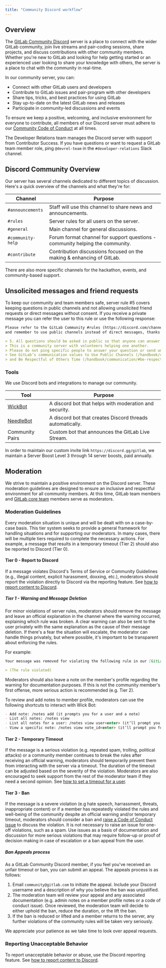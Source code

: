 ```yaml
---
title: "Community Discord workflow"
---
```


## Overview

The [GitLab Community Discord](https://discord.gg/gitlab) server is a place to connect with the wider GitLab community, join live streams and pair-coding sessions, share projects, and discuss contributions with other community members. Whether you're new to GitLab and looking for help getting started or an experienced user looking to share your knowledge with others, the server is a place to chat with the community in real-time.

In our community server, you can:

- Connect with other GitLab users and developers
- Contribute to GitLab issues and pair-program with other developers
- Share tips, tricks, and best practices for using GitLab
- Stay up-to-date on the latest GitLab news and releases
- Participate in community-led discussions and events

To ensure we keep a positive, welcoming, and inclusive environment for everyone to contribute, all members of our Discord server must adhere to our [Community Code of Conduct](https://about.gitlab.com/community/contribute/code-of-conduct/) at all times.

The Developer Relations team manages the Discord server with support from Contributor Success. If you have questions or want to request a GitLab team member role, ping `@devrel-team` in the `#developer-relations` Slack channel.

## Discord Community Overview

Our server has several channels dedicated to different topics of discussion. Here's a quick overview of the channels and what they're for:

| Channel | Purpose |
| ------ | ------ |
| `#announcements` | Staff will use this channel to share news and announcements. |
| `#rules` | Server rules for all users on the server. |
| `#general` | Main channel for general discussions. |
| `#community-help` | Forum format channel for support questions - community helping the community. |
| `#contribute` | Contribution discussions focused on the making & enhancing of GitLab. |

There are also more specific channels for the hackathon, events, and community-based support.

## Unsolicited messages and friend requests

To keep our community and team members safe, server rule #5 covers keeping questions in public channels
and not allowing unsolicited friend requests or direct messages without consent.
If you receive a private message you can refer the user to this rule or use the following response:

```markdown
Please refer to the GitLab Community #rules (https://discord.com/channels/778180511088640070/778194316191465474)
and remember to use public channels instead of direct messages, thanks!

> 5. All questions should be asked in public so that anyone can answer and everyone can learn from the discussion.
> This is a community server with volunteers helping one another.
> Please do not ping specific people to answer your question or send unsolicited friend requests or direct messages without consent.
> See GitLab’s communication values to Use Public Channels (/handbook/communication/#use-public-channels)
> and Be Respectful of Others Time (/handbook/communication/#be-respectful-of-others-time).
```

### Tools

We use Discord bots and integrations to manage our community.

| Tool | Purpose |
| ------ | ------ |
| [WickBot](https://wickbot.com/) | A discord bot that helps with moderation and security. |
| [NeedleBot](https://needle.gg/) | A discord bot that creates Discord threads automatically. |
| Community Pairs | Custom bot that announces the GitLab Live Stream. |

In order to maintain our custom invite link `https://discord.gg/gitlab`, we maintain a Server Boost Level 3 through 14 server boosts, paid annually.

## Moderation

We strive to maintain a positive environment on the Discord server. These moderation guidelines are designed to ensure an inclusive and respectful environment for all community members. At this time, GitLab team members and [GitLab core team](https://about.gitlab.com/community/core-team/) members serve as moderators.

### Moderation Guidelines

Every moderation situation is unique and will be dealt with on a case-by-case basis. This tier system seeks to provide a general framework for handling situations and for supporting our moderators. In many cases, there will be multiple tiers required to complete the necessary actions. For example, a message that results in a temporary timeout (Tier 2) should also be reported to Discord (Tier 0).

#### Tier 0 - Report to Discord

If a message violates Discord's Terms of Service or Community Guidelines (e.g., illegal content, explicit harassment, doxxing, etc.), moderators should report the violation directly to Discord via the reporting feature. See [how to report content to Discord](https://discord.com/moderation/360058643194-104-how-to-report-content-to-discord).

##### Tier 1 - Warning and Message Deletion

For minor violations of server rules, moderators should remove the message and leave an official explanation in the channel where the warning occurred, explaining which rule was broken. A clear warning can also be sent to the user privately with the same explanation as the cause of their message deletion. If there's a fear the situation will escalate, the moderator can handle things privately, but where possible, it's important to be transparent about enforcing the rules.

For example:

```markdown
Your message was removed for violating the following rule in our [GitLab Code of Conduct](https://about.gitlab.com/community/contribute/code-of-conduct) or GitLab Discord Server:

> (The rule violated)
```

Moderators should also leave a note on the member's profile regarding the warning for documentation purposes. If this is not the community member's first offense, more serious action is recommended (e.g. Tier 2).

To review and add notes to member profile, moderators can use the following shortcuts to interact with Wick Bot:

```markdown
- Add note: /notes add (it prompts you for a user and a note)
- List all notes: /notes view
- List all notes for a user: /notes view user<enter> (it’ll prompt you for the user)
- View a specific note: /notes view note_id<enter> (it’ll prompt you for the note id, which can be found by listing all notes for a user)
```

#### Tier 2 - Temporary Timeout

If the message is a serious violation (e.g. repeated spam, trolling, political attacks) or a community member continues to break the rules after receiving an official warning, moderators should temporarily prevent them from interacting with the server via a timeout. The duration of the timeout can be adjusted based on the severity of the violation. Moderators are also encouraged to seek support from the rest of the moderator team if they need a second opinion. See [how to set a timeout for a user](https://support.discord.com/hc/en-us/articles/4413305239191-Time-Out-FAQ).

#### Tier 3 - Ban

If the message is a severe violation (e.g hate speech, harrassment, threats, inappropriate content) or if a member has repeatedly violated the rules and well-being of the community despite an official warning and/or temporary timeout, moderators should consider a ban and [raise a Code of Conduct issue](/handbook/marketing/developer-relations/workflows-tools/code-of-conduct-enforcement/) to discuss the violation. It is not necessary to raise an issue for one-off violations, such as a spam. Use issues as a basis of documentation and discussion for more serious violations that may require follow-up or proof of decision making in case of escalation or a ban appeal from the user.

##### Ban Appeals process

As a GitLab Community Discord member, if you feel you've received an unfair timeout or ban, you can submit an appeal. The appeals process is as follows:

1. Email `community@gitlab.com` to initiate the appeal. Include your Discord username and a description of why you believe the ban was unjustified.
1. The moderation team will review your appeal and any associated documentation (e.g. admin notes on a member profile notes or a code of conduct issue). Once reviewed, the moderation team will decide to either uphold the ban, reduce the duration, or the lift the ban.
1. If the ban is reduced or lifted and a member returns to the server, any further violations of the community rules will be taken very seriously.

We appreciate your patience as we take time to look over appeal requests.

### Reporting Unacceptable Behavior

To report unacceptable behavior or abuse, use the Discord reporting feature. See [how to report content to Discord](https://discord.com/moderation/360058643194-104-how-to-report-content-to-discord).
